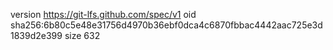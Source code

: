version https://git-lfs.github.com/spec/v1
oid sha256:6b80c5e48e31756d4970b36ebf0dca4c6870fbbac4442aac725e3d1839d2e399
size 632
